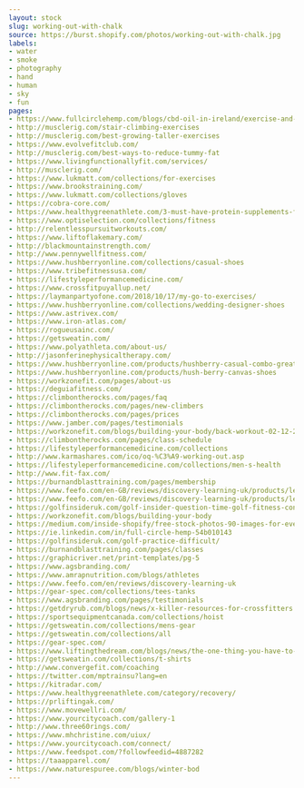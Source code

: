 ```yaml
---
layout: stock
slug: working-out-with-chalk
source: https://burst.shopify.com/photos/working-out-with-chalk.jpg
labels:
- water
- smoke
- photography
- hand
- human
- sky
- fun
pages:
- https://www.fullcirclehemp.com/blogs/cbd-oil-in-ireland/exercise-and-the-endocannabinoid-system
- http://musclerig.com/stair-climbing-exercises
- http://musclerig.com/best-growing-taller-exercises
- https://www.evolvefitclub.com/
- http://musclerig.com/best-ways-to-reduce-tummy-fat
- https://www.livingfunctionallyfit.com/services/
- http://musclerig.com/
- https://www.lukmatt.com/collections/for-exercises
- https://www.brookstraining.com/
- https://www.lukmatt.com/collections/gloves
- https://cobra-core.com/
- https://www.healthygreenathlete.com/3-must-have-protein-supplements-for-athletes/
- https://www.optiselection.com/collections/fitness
- http://relentlesspursuitworkouts.com/
- https://www.liftoflakemary.com/
- http://blackmountainstrength.com/
- http://www.pennywellfitness.com/
- https://www.hushberryonline.com/collections/casual-shoes
- https://www.tribefitnessusa.com/
- https://lifestyleperformancemedicine.com/
- https://www.crossfitpuyallup.net/
- https://laymanpartyofone.com/2018/10/17/my-go-to-exercises/
- https://www.hushberryonline.com/collections/wedding-designer-shoes
- https://www.astrivex.com/
- https://www.iron-atlas.com/
- https://rogueusainc.com/
- https://getsweatin.com/
- https://www.polyathleta.com/about-us/
- http://jasonferinephysicaltherapy.com/
- https://www.hushberryonline.com/products/hushberry-casual-combo-great-audi-logo-shoes-for-men
- https://www.hushberryonline.com/products/hush-berry-canvas-shoes
- https://workzonefit.com/pages/about-us
- https://deguiafitness.com/
- https://climbontherocks.com/pages/faq
- https://climbontherocks.com/pages/new-climbers
- https://climbontherocks.com/pages/prices
- https://www.jamber.com/pages/testimonials
- https://workzonefit.com/blogs/building-your-body/back-workout-02-12-2018
- https://climbontherocks.com/pages/class-schedule
- https://lifestyleperformancemedicine.com/collections
- http://www.karmashares.com/ico/oq-%C3%A9-working-out.asp
- https://lifestyleperformancemedicine.com/collections/men-s-health
- http://www.fit-fax.com/
- https://burnandblasttraining.com/pages/membership
- https://www.feefo.com/en-GB/reviews/discovery-learning-uk/products/level-4-obesity-and-diabetes-management?sku=OBESITY%20AND%20DIABETES%20MANAGEMENT
- https://www.feefo.com/en-GB/reviews/discovery-learning-uk/products/level-3-sports-massage?sku=SPORTS%20MASSAGE
- https://golfinsideruk.com/golf-insider-question-time-golf-fitness-conditioning/
- https://workzonefit.com/blogs/building-your-body
- https://medium.com/inside-shopify/free-stock-photos-90-images-for-every-blog-topic-4ee05a423f01
- https://ie.linkedin.com/in/full-circle-hemp-54b010143
- https://golfinsideruk.com/golf-practice-difficult/
- https://burnandblasttraining.com/pages/classes
- https://graphicriver.net/print-templates/pg-5
- https://www.agsbranding.com/
- https://www.amrapnutrition.com/blogs/athletes
- https://www.feefo.com/en/reviews/discovery-learning-uk
- https://gear-spec.com/collections/tees-tanks
- https://www.agsbranding.com/pages/testimonials
- https://getdryrub.com/blogs/news/x-killer-resources-for-crossfitters
- https://sportsequipmentcanada.com/collections/hoist
- https://getsweatin.com/collections/mens-gear
- https://getsweatin.com/collections/all
- https://gear-spec.com/
- https://www.liftingthedream.com/blogs/news/the-one-thing-you-have-to-do-after-you-workout
- https://getsweatin.com/collections/t-shirts
- http://www.convergefit.com/coaching
- https://twitter.com/mptrainsu?lang=en
- https://kitradar.com/
- https://www.healthygreenathlete.com/category/recovery/
- https://prliftingak.com/
- https://www.movewellri.com/
- https://www.yourcitycoach.com/gallery-1
- http://www.three60rings.com/
- https://www.mhchristine.com/uiux/
- https://www.yourcitycoach.com/connect/
- https://www.feedspot.com/?followfeedid=4887282
- https://taaapparel.com/
- https://www.naturespuree.com/blogs/winter-bod
---
```

